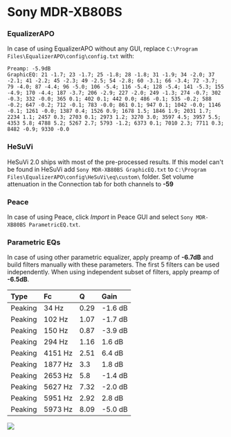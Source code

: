 # Sony MDR-XB80BS

### EqualizerAPO
In case of using EqualizerAPO without any GUI, replace `C:\Program Files\EqualizerAPO\config\config.txt`
with:
```
Preamp: -5.9dB
GraphicEQ: 21 -1.7; 23 -1.7; 25 -1.8; 28 -1.8; 31 -1.9; 34 -2.0; 37 -2.1; 41 -2.2; 45 -2.3; 49 -2.5; 54 -2.8; 60 -3.1; 66 -3.4; 72 -3.7; 79 -4.0; 87 -4.4; 96 -5.0; 106 -5.4; 116 -5.4; 128 -5.4; 141 -5.3; 155 -4.9; 170 -4.4; 187 -3.7; 206 -2.9; 227 -2.0; 249 -1.3; 274 -0.7; 302 -0.3; 332 -0.0; 365 0.1; 402 0.1; 442 0.0; 486 -0.1; 535 -0.2; 588 -0.2; 647 -0.2; 712 -0.1; 783 -0.0; 861 0.1; 947 0.1; 1042 -0.0; 1146 -0.1; 1261 -0.0; 1387 0.4; 1526 0.9; 1678 1.5; 1846 1.9; 2031 1.7; 2234 1.1; 2457 0.3; 2703 0.1; 2973 1.2; 3270 3.0; 3597 4.5; 3957 5.5; 4353 5.8; 4788 5.2; 5267 2.7; 5793 -1.2; 6373 0.1; 7010 2.3; 7711 0.3; 8482 -0.9; 9330 -0.0
```

### HeSuVi
HeSuVi 2.0 ships with most of the pre-processed results. If this model can't be found in HeSuVi add
`Sony MDR-XB80BS GraphicEQ.txt` to `C:\Program Files\EqualizerAPO\config\HeSuVi\eq\custom\` folder.
Set volume attenuation in the Connection tab for both channels to **-59**

### Peace
In case of using Peace, click *Import* in Peace GUI and select `Sony MDR-XB80BS ParametricEQ.txt`.

### Parametric EQs
In case of using other parametric equalizer, apply preamp of **-6.7dB** and build filters manually
with these parameters. The first 5 filters can be used independently.
When using independent subset of filters, apply preamp of **-6.5dB**.

| Type    | Fc      |    Q | Gain    |
|:--------|:--------|:-----|:--------|
| Peaking | 34 Hz   | 0.29 | -1.6 dB |
| Peaking | 102 Hz  | 1.07 | -1.7 dB |
| Peaking | 150 Hz  | 0.87 | -3.9 dB |
| Peaking | 294 Hz  | 1.16 | 1.6 dB  |
| Peaking | 4151 Hz | 2.51 | 6.4 dB  |
| Peaking | 1877 Hz | 3.3  | 1.8 dB  |
| Peaking | 2653 Hz | 5.8  | -1.4 dB |
| Peaking | 5627 Hz | 7.32 | -2.0 dB |
| Peaking | 5951 Hz | 2.92 | 2.8 dB  |
| Peaking | 5973 Hz | 8.09 | -5.0 dB |

![](https://raw.githubusercontent.com/jaakkopasanen/AutoEq/master/results/oratory1990/usound/Sony%20MDR-XB80BS/Sony%20MDR-XB80BS.png)